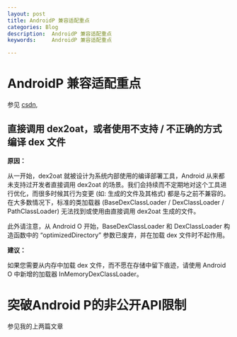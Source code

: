 ```yaml
---
layout: post
title: AndroidP 兼容适配重点
categories: Blog
description:  AndroidP 兼容适配重点
keywords:     AndroidP 兼容适配重点

---
```


# AndroidP 兼容适配重点

参见 [csdn](https://juejin.im/post/5adff9c5f265da0b8e7f102e?utm_source=gold_browser_extension),

## 直接调用 dex2oat，或者使用不支持 / 不正确的方式编译 dex 文件

**原因：**

从一开始，dex2oat 就被设计为系统内部使用的编译部署工具，Android 从来都未支持过开发者直接调用 dex2oat 的场景。我们会持续而不定期地对这个工具进行优化，而很多时候其行为变更 (如: 生成的文件及其格式) 都是与之前不兼容的。在大多数情况下，标准的类加载器 (BaseDexClassLoader / DexClassLoader / PathClassLoader) 无法找到或使用由直接调用 dex2oat 生成的文件。

此外请注意，从 Android O 开始，BaseDexClassLoader 和 DexClassLoader 构造函数中的 “optimizedDirectory” 参数已废弃，并在加载 dex 文件时不起作用。

**建议：**

如果您需要从内存中加载 dex 文件，而不愿在存储中留下痕迹，请使用 Android O 中新增的加载器 InMemoryDexClassLoader。

# 突破Android P的非公开API限制
参见我的上两篇文章